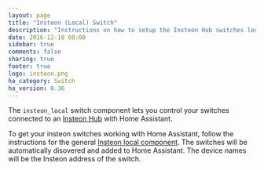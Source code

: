 ```yaml
---
layout: page
title: "Insteon (Local) Switch"
description: "Instructions on how to setup the Insteon Hub switches locally within Home Assistant."
date: 2016-12-18 08:00
sidebar: true
comments: false
sharing: true
footer: true
logo: insteon.png
ha_category: Switch
ha_version: 0.36
---
```


The `insteon_local` switch component lets you control your switches connected to an [Insteon Hub](http://www.insteon.com/insteon-hub/) with Home Assistant.

To get your insteon switches working with Home Assistant, follow the instructions for the general [Insteon local component](/components/insteon_local/). The switches will be automatically disovered and added to Home Assistant. The device names will be the Insteon address of the switch.
